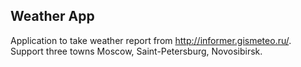 ## Weather App
Application to take weather report from http://informer.gismeteo.ru/. Support three towns Moscow, Saint-Petersburg, Novosibirsk.
